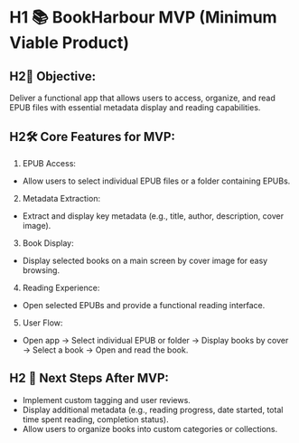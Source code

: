 # H1 📚 BookHarbour MVP (Minimum Viable Product) 
## H2🚀 Objective:
Deliver a functional app that allows users to access, organize, and read EPUB files with essential metadata display and reading capabilities.


## H2🛠️ Core Features for MVP:
1. EPUB Access:
- Allow users to select individual EPUB files or a folder containing EPUBs.
2. Metadata Extraction:
- Extract and display key metadata (e.g., title, author, description, cover image).
3. Book Display:
- Display selected books on a main screen by cover image for easy browsing.
4. Reading Experience:
- Open selected EPUBs and provide a functional reading interface.
5. User Flow:
- Open app → Select individual EPUB or folder → Display books by cover → Select a book → Open and read the book.


## H2 🎯 Next Steps After MVP:
- Implement custom tagging and user reviews.
- Display additional metadata (e.g., reading progress, date started, total time spent reading, completion status).
- Allow users to organize books into custom categories or collections.
